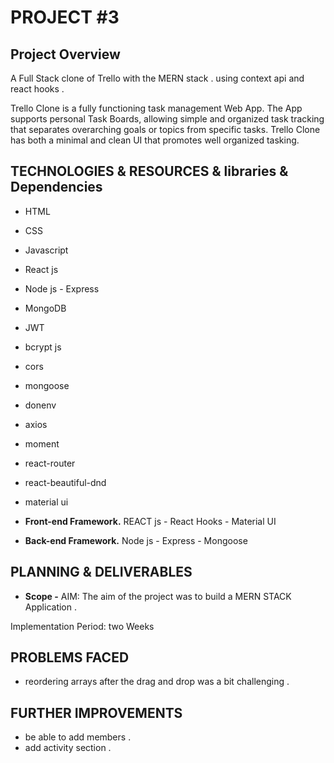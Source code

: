 # PROJECT #3

## Project Overview

A Full Stack clone of Trello with the MERN stack . using context api and react hooks .

Trello Clone is a fully functioning task management Web App. The App supports personal Task Boards, allowing simple and organized task tracking that separates overarching goals or topics from specific tasks. Trello Clone has both a minimal and clean UI that promotes well organized tasking.

## TECHNOLOGIES & RESOURCES & libraries & Dependencies 

- HTML
- CSS
- Javascript
- React js
- Node js - Express
- MongoDB
- JWT
- bcrypt js
- cors
- mongoose
- donenv
- axios
- moment
- react-router
- react-beautiful-dnd
- material ui


- **Front-end Framework.** REACT js - React Hooks - Material UI
- **Back-end Framework.** Node js - Express - Mongoose

## PLANNING & DELIVERABLES

- **Scope -** AIM: The aim of the project was to build a MERN STACK Application .


Implementation Period: two Weeks

## PROBLEMS FACED

- reordering arrays after the drag and drop was a bit challenging .

## FURTHER IMPROVEMENTS

- be able to add members .
- add activity section .
